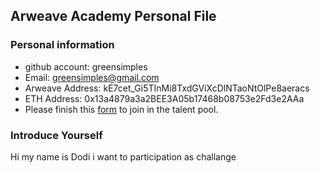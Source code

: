 ## Arweave Academy Personal File

### Personal information

- github account: greensimples
- Email: greensimples@gmail.com
- Arweave Address: kE7cet_Gi5TInMi8TxdGViXcDlNTaoNtOlPe8aeracs
- ETH Address: 0x13a4879a3a2BEE3A05b17468b08753e2Fd3e2AAa
- Please finish this [form](https://docs.google.com/forms/d/e/1FAIpQLSfWA5fIIcBgmRppm3jNz5vmf9Mai_QMVil-2pO4r7YKn_Zhtw/viewform?usp=sf_link) to join in the talent pool.

### Introduce Yourself
Hi my name is Dodi i want to participation as challange